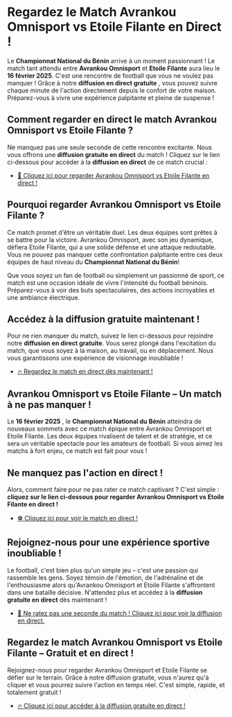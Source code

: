 # Regardez le Match Avrankou Omnisport vs Etoile Filante en Direct !

Le **Championnat National du Bénin** arrive à un moment passionnant ! Le match tant attendu entre **Avrankou Omnisport** et **Etoile Filante** aura lieu le **16 février 2025**. C'est une rencontre de football que vous ne voulez pas manquer ! Grâce à notre **diffusion en direct gratuite** , vous pouvez suivre chaque minute de l'action directement depuis le confort de votre maison. Préparez-vous à vivre une expérience palpitante et pleine de suspense !

## Comment regarder en direct le match Avrankou Omnisport vs Etoile Filante ?

Ne manquez pas une seule seconde de cette rencontre excitante. Nous vous offrons une **diffusion gratuite en direct** du match ! Cliquez sur le lien ci-dessous pour accéder à la **diffusion en direct** de ce match crucial :

- [🔴 Cliquez ici pour regarder Avrankou Omnisport vs Etoile Filante en direct !](https://tinyurl.com/livestreamfreeo?st=Avrankou+Omnisport+vs+Etoile+Filante&si=ghc)

## Pourquoi regarder Avrankou Omnisport vs Etoile Filante ?

Ce match promet d'être un véritable duel. Les deux équipes sont prêtes à se battre pour la victoire. Avrankou Omnisport, avec son jeu dynamique, défiera Etoile Filante, qui a une solide défense et une attaque redoutable. Vous ne pouvez pas manquer cette confrontation palpitante entre ces deux équipes de haut niveau du **Championnat National du Bénin**!

Que vous soyez un fan de football ou simplement un passionné de sport, ce match est une occasion idéale de vivre l'intensité du football béninois. Préparez-vous à voir des buts spectaculaires, des actions incroyables et une ambiance électrique.

## Accédez à la diffusion gratuite maintenant !

Pour ne rien manquer du match, suivez le lien ci-dessous pour rejoindre notre **diffusion en direct gratuite**. Vous serez plongé dans l'excitation du match, que vous soyez à la maison, au travail, ou en déplacement. Nous vous garantissons une expérience de visionnage inoubliable !

- [🔥 Regardez le match en direct dès maintenant !](https://tinyurl.com/livestreamfreeo?st=Avrankou+Omnisport+vs+Etoile+Filante&si=ghc)

## Avrankou Omnisport vs Etoile Filante – Un match à ne pas manquer !

Le **16 février 2025** , le **Championnat National du Bénin** atteindra de nouveaux sommets avec ce match épique entre Avrankou Omnisport et Etoile Filante. Les deux équipes rivalisent de talent et de stratégie, et ce sera un véritable spectacle pour les amateurs de football. Si vous aimez les matchs à fort enjeu, ce match est fait pour vous !

## Ne manquez pas l'action en direct !

Alors, comment faire pour ne pas rater ce match captivant ? C'est simple : **cliquez sur le lien ci-dessous pour regarder Avrankou Omnisport vs Etoile Filante en direct !**

- [⚽ Cliquez ici pour voir le match en direct !](https://tinyurl.com/livestreamfreeo?st=Avrankou+Omnisport+vs+Etoile+Filante&si=ghc)

## Rejoignez-nous pour une expérience sportive inoubliable !

Le football, c'est bien plus qu'un simple jeu – c'est une passion qui rassemble les gens. Soyez témoin de l'émotion, de l'adrénaline et de l'enthousiasme alors qu'Avrankou Omnisport et Etoile Filante s'affrontent dans une bataille décisive. N'attendez plus et accédez à la **diffusion gratuite en direct** dès maintenant !

- [🔴 Ne ratez pas une seconde du match ! Cliquez ici pour voir la diffusion en direct.](https://tinyurl.com/livestreamfreeo?st=Avrankou+Omnisport+vs+Etoile+Filante&si=ghc)

## Regardez le match Avrankou Omnisport vs Etoile Filante – Gratuit et en direct !

Rejoignez-nous pour regarder Avrankou Omnisport et Etoile Filante se défier sur le terrain. Grâce à notre diffusion gratuite, vous n'aurez qu'à cliquer et vous pourrez suivre l'action en temps réel. C'est simple, rapide, et totalement gratuit !

- [🔥 Cliquez ici pour accéder à la diffusion gratuite en direct !](https://tinyurl.com/livestreamfreeo?st=Avrankou+Omnisport+vs+Etoile+Filante&si=ghc)
